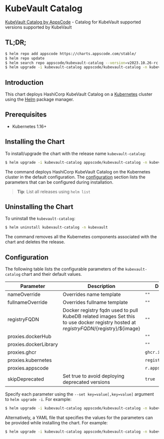 # KubeVault Catalog

[KubeVault Catalog by AppsCode](https://github.com/kubevault/operator) - Catalog for KubeVault supported versions supported by KubeVault

## TL;DR;

```bash
$ helm repo add appscode https://charts.appscode.com/stable/
$ helm repo update
$ helm search repo appscode/kubevault-catalog --version=v2023.10.26-rc.0
$ helm upgrade -i kubevault-catalog appscode/kubevault-catalog -n kubevault --create-namespace --version=v2023.10.26-rc.0
```

## Introduction

This chart deploys HashiCorp KubeVault Catalog on a [Kubernetes](http://kubernetes.io) cluster using the [Helm](https://helm.sh) package manager.

## Prerequisites

- Kubernetes 1.16+

## Installing the Chart

To install/upgrade the chart with the release name `kubevault-catalog`:

```bash
$ helm upgrade -i kubevault-catalog appscode/kubevault-catalog -n kubevault --create-namespace --version=v2023.10.26-rc.0
```

The command deploys HashiCorp KubeVault Catalog on the Kubernetes cluster in the default configuration. The [configuration](#configuration) section lists the parameters that can be configured during installation.

> **Tip**: List all releases using `helm list`

## Uninstalling the Chart

To uninstall the `kubevault-catalog`:

```bash
$ helm uninstall kubevault-catalog -n kubevault
```

The command removes all the Kubernetes components associated with the chart and deletes the release.

## Configuration

The following table lists the configurable parameters of the `kubevault-catalog` chart and their default values.

|       Parameter       |                                                              Description                                                               |           Default            |
|-----------------------|----------------------------------------------------------------------------------------------------------------------------------------|------------------------------|
| nameOverride          | Overrides name template                                                                                                                | <code>""</code>              |
| fullnameOverride      | Overrides fullname template                                                                                                            | <code>""</code>              |
| registryFQDN          | Docker registry fqdn used to pull KubeDB related images Set this to use docker registry hosted at ${registryFQDN}/${registry}/${image} | <code>""</code>              |
| proxies.dockerHub     |                                                                                                                                        | <code>""</code>              |
| proxies.dockerLibrary |                                                                                                                                        | <code>""</code>              |
| proxies.ghcr          |                                                                                                                                        | <code>ghcr.io</code>         |
| proxies.kubernetes    |                                                                                                                                        | <code>registry.k8s.io</code> |
| proxies.appscode      |                                                                                                                                        | <code>r.appscode.com</code>  |
| skipDeprecated        | Set true to avoid deploying deprecated versions                                                                                        | <code>true</code>            |


Specify each parameter using the `--set key=value[,key=value]` argument to `helm upgrade -i`. For example:

```bash
$ helm upgrade -i kubevault-catalog appscode/kubevault-catalog -n kubevault --create-namespace --version=v2023.10.26-rc.0 --set proxies.ghcr=ghcr.io
```

Alternatively, a YAML file that specifies the values for the parameters can be provided while
installing the chart. For example:

```bash
$ helm upgrade -i kubevault-catalog appscode/kubevault-catalog -n kubevault --create-namespace --version=v2023.10.26-rc.0 --values values.yaml
```
